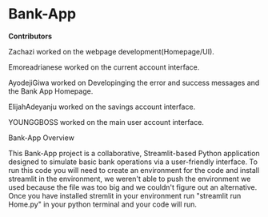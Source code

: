 # Bank-App
**Contributors**

Zachazi worked on the webpage development(Homepage/UI). 

Emoreadrianese worked on the current account interface. 

AyodejiGiwa worked on Developinging the error and success messages and the Bank App Homepage. 

ElijahAdeyanju worked on the savings account interface. 

YOUNGGBOSS worked on the main user account interface. 

Bank-App Overview 

This Bank-App project is a collaborative, Streamlit-based Python application designed to simulate basic bank operations via a user-friendly interface. To run this code you will need to create an environment for the code and install streamlit in the environment, we weren't able to push the environment we used because the file was too big and we couldn't figure out an alternative. 
Once you have installed stremlit in your environment run "streamlit run Home.py" in your python terminal and your code will run. 



